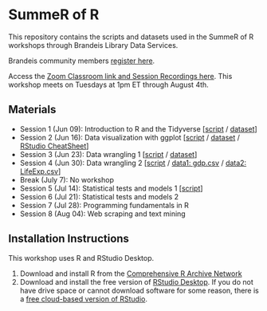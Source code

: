 # SummeR of R
This repository contains the scripts and datasets used in the SummeR of R workshops
through Brandeis Library Data Services.

Brandeis community members [register here](https://calendar.library.brandeis.edu/calendar/workshops/summeR2020).

Access the [Zoom Classroom link and Session Recordings here](https://docs.google.com/document/d/1-eeemJIYWoDuRAUvtmO5TKnyAUYvORIzNCFNdfnin5c/edit?usp=sharing). This workshop meets on Tuesdays at 1pm ET through August 4th.

## Materials
- Session 1 (Jun 09): Introduction to R and the Tidyverse [[script](https://github.com/DeisData/summer-of-r/blob/master/Intro-to-R-and-the-Tidyverse_20200609.R) / [dataset](https://github.com/DeisData/summer-of-r/blob/master/world_happiness.csv)]
- Session 2 (Jun 16): Data visualization with ggplot [[script](https://github.com/DeisData/summer-of-r/blob/master/DataVisualizationWithggplot1.Rmd) / [dataset](https://drive.google.com/file/d/1qeba2wsgH_uEeRR_qUbi3cAOq5O4DJZG/view?usp=sharing) / [RStudio CheatSheet](https://github.com/rstudio/cheatsheets/raw/master/data-visualization-2.1.pdf)]
- Session 3 (Jun 23): Data wrangling 1 [[script](https://github.com/DeisData/summer-of-r/blob/master/DataWrangling1.Rmd) / [dataset](https://github.com/DeisData/summer-of-r/blob/master/World_Indicators.csv)]
- Session 4 (Jun 30): Data wrangling 2 [[script](https://github.com/DeisData/summer-of-r/blob/master/DataWrangling2.Rmd) / [data1: gdp.csv](https://github.com/DeisData/summer-of-r/blob/master/gdp.csv) / [data2: LifeExp.csv](https://github.com/DeisData/summer-of-r/blob/master/LifeExp.csv)]
- Break  (July 7): No workshop
- Session 5 (Jul 14): Statistical tests and models 1 [[script](https://github.com/DeisData/summer-of-r/blob/master/StatisticalTestsPart1.Rmd)]
- Session 6 (Jul 21): Statistical tests and models 2
- Session 7 (Jul 28): Programming fundamentals in R
- Session 8 (Aug 04): Web scraping and text mining

## Installation Instructions
This workshop uses R and RStudio Desktop.
1. Download and install R from the [Comprehensive R Archive Network](https://cran.rstudio.com/)
2. Download and install the free version of [RStudio Desktop](https://rstudio.com/products/rstudio/download/).
If you do not have drive space or cannot download software for some reason, there is a [free cloud-based version of RStudio](https://rstudio.cloud/). 
